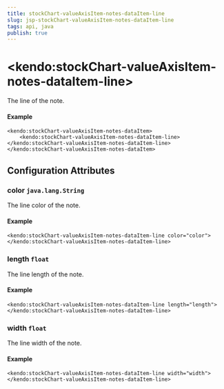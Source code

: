 ```yaml
---
title: stockChart-valueAxisItem-notes-dataItem-line
slug: jsp-stockChart-valueAxisItem-notes-dataItem-line
tags: api, java
publish: true
---
```


# \<kendo:stockChart-valueAxisItem-notes-dataItem-line\>

The line of the note.

#### Example
    <kendo:stockChart-valueAxisItem-notes-dataItem>
        <kendo:stockChart-valueAxisItem-notes-dataItem-line></kendo:stockChart-valueAxisItem-notes-dataItem-line>
    </kendo:stockChart-valueAxisItem-notes-dataItem>

## Configuration Attributes

### color `java.lang.String`

The line color of the note.

#### Example
    <kendo:stockChart-valueAxisItem-notes-dataItem-line color="color">
    </kendo:stockChart-valueAxisItem-notes-dataItem-line>

### length `float`

The line length of the note.

#### Example
    <kendo:stockChart-valueAxisItem-notes-dataItem-line length="length">
    </kendo:stockChart-valueAxisItem-notes-dataItem-line>

### width `float`

The line width of the note.

#### Example
    <kendo:stockChart-valueAxisItem-notes-dataItem-line width="width">
    </kendo:stockChart-valueAxisItem-notes-dataItem-line>

